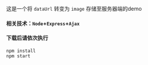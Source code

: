 这是一个将 `dataUrl` 转变为 `image` 存储至服务器端的demo
#### 相关技术：`Node`+`Express`+`Ajax`
#### 下载后请依次执行
```
npm install
npm start
```
